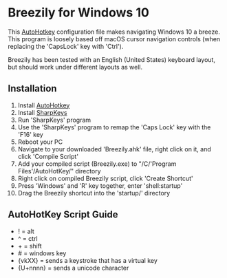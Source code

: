 Breezily for Windows 10
==============================================

This [AutoHotkey](https://www.autohotkey.com/) configuration file makes navigating Windows 10 a breeze. This program is loosely based off macOS cursor navigation controls (when replacing the 'CapsLock' key with 'Ctrl').

Breezily has been tested with an English (United States) keyboard layout, but should work under different layouts as well.

Installation
------------

1) Install [AutoHotkey](https://www.autohotkey.com/)
2) Install [SharpKeys](https://github.com/randyrants/sharpkeys)
3) Run 'SharpKeys' program
4) Use the 'SharpKeys' program to remap the 'Caps Lock' key with the 'F16' key
4) Reboot your PC
5) Navigate to your downloaded 'Breezily.ahk' file, right click on it, and click 'Compile Script'
6) Add your compiled script (Breezily.exe) to "/C/'Program Files'/AutoHotKey/" directory
7) Right click on compiled Breezily script, click 'Create Shortcut'
8) Press 'Windows' and 'R' key together, enter 'shell:startup'
9) Drag the Breezily shortcut into the 'startup/' directory

AutoHotKey Script Guide
------------
- ! = alt
- ^ = ctrl
- \+ = shift
- \# = windows key
- {vkXX} = sends a keystroke that has a virtual key
- {U\+nnnn} = sends a unicode character
